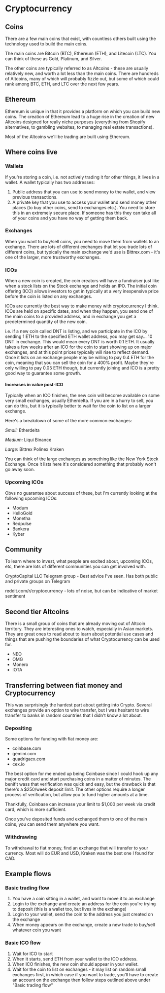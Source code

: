 # Cryptocurrency

## Coins
There are a few main coins that exist, with countless others built using the technology used to build the main coins.

The main coins are Bitcoin (BTC), Ethereum (ETH), and Litecoin (LTC). You can think of these as Gold, Platinum, and Silver.

The other coins are typically referred to as Altcoins - these are usually relatively new, and worth a lot less than the main coins. There are hundreds of Altcoins, many of which will probably fizzle out, but some of which could rank among BTC, ETH, and LTC over the next few years.

## Ethereum
Ethereum is unique in that it provides a platform on which you can build new coins. The creation of Ethereum lead to a huge rise in the creation of new Altcoins designed for really niche purposes (everything from Shopify alternatives, to gambling websites, to managing real estate transactions).

Most of the Altcoins we'll be trading are built using Ethereum.

## Where coins live

### Wallets
If you're storing a coin, i.e. not actively trading it for other things, it lives in a wallet. A wallet typically has two addresses:

1. Public address that you can use to send money to the wallet, and view previous transactions.
2. A private key that you use to access your wallet and send money other places (to buy other coins, send to exchanges etc.). You need to store this in an extremely secure place. If someone has this they can take all of your coins and you have no way of getting them back.

### Exchanges
When you want to buy/sell coins, you need to move them from wallets to an exchange. There are lots of different exchanges that let you trade lots of different coins, but typically the main exchange we'd use is Bittrex.com - it's one of the larger, more trustworthy exchanges.

### ICOs
When a new coin is created, the coin creators will have a fundraiser just like when a stock lists on the Stock exchange and holds an IPO. The initial coin offering (ICO) allows investors to get in typically at a very inexpensive price before the coin is listed on any exchanges.

ICOs are currently the best way to make money with cryptocurrency I think. ICOs are held on specific dates, and when they happen, you send one of the main coins to a provided address, and in exchange you get a predetermined quantity of the new coin.

i.e. if a new coin called DNT is listing, and we participate in the ICO by sending 1 ETH to the specified ETH wallet address, you may get say... 10 DNT in exchange. This would mean every DNT is worth 0.1 ETH. It usually takes a few weeks after an ICO for the coin to start showing up on major exchanges, and at this point prices typically will rise to reflect demand. Once it lists on an exchange people may be willing to pay 0.4 ETH for the coin, meaning that you can sell the coin for a 400% profit. Maybe they're only willing to pay 0.05 ETH though, but currently joining and ICO is a pretty good way to guarantee some growth.

#### Increases in value post-ICO

Typically when an ICO finishes, the new coin will become available on some very small exchanges, usually Etherdelta. If you are in a hurry to sell, you can do this, but it is typically better to wait for the coin to list on a larger exchange.

Here's a breakdown of some of the more common exchanges:

*Small:*
Etherdelta

*Medium:*
Liqui
Binance

*Large:*
Bittrex
Polinex
Kraken

You can think of the large exchanges as something like the New York Stock Exchange. Once it lists here it's considered something that probably won't go away soon.


### Upcoming ICOs
Obvs no guarantee about success of these, but I'm currently looking at the following upcoming ICOs:

* Modum
* HelloGold
* Monetha
* Redpulse
* Bankera
* Kyber

## Community
To learn where to invest, what people are excited about, upcoming ICOs, etc, there are lots of different communities you can get involved with.

CryptoCapital LLC Telegram group - Best advice I've seen. Has both public and private groups on Telegram

reddit.com/r/cryptocurrency - lots of noise, but can be indicative of market sentiment

## Second tier Altcoins
There is a small group of coins that are already moving out of Altcoin territory. They are interesting ones to watch, especially in Asian markets. They are great ones to read about to learn about potential use cases and things that are pushing the boundaries of what Cryptocurrency can be used for.

* NEO
* OMG
* Monero
* IOTA

## Transferring between fiat money and Cryptocurrency
This was surprisingly the hardest part about getting into Crypto. Several exchanges provide an option to wire transfer, but I was hesitant to wire transfer to banks in random countries that I didn't know a lot about.

### Depositing
Some options for funding with fiat money are:

* coinbase.com
* gemini.com
* quadrigacx.com
* cex.io

The best option for me ended up being Coinbase since I could hook up any major credit card and start purchasing coins in a matter of minutes. The benifit wass that verification was quick and easy, but the drawback is that there's a $250/week deposit limit. The other options require a longer process of verification, but allow you to fund higher amounts at a time.

Thankfully, Coinbase can increase your limit to $1,000 per week via credit card, which is more sufficient. 

Once you've deposited funds and exchanged them to one of the main coins, you can send them anywhere you want.

### Withdrawing
To withdrawal to fiat money, find an exchange that will transfer to your currency. Most will do EUR and USD, Kraken was the best one I found for CAD.

## Example flows

### Basic trading flow
1. You have a coin sitting in a wallet, and want to move it to an exchange
2. Login to the exchange and create an address for the coin you're trying to deposit (this is a wallet too, but lives in the exchange)
3. Login to your wallet, send the coin to the address you just created on the exchange
4. When money appears on the exchange, create a new trade to buy/sell whatever coin you want

### Basic ICO flow
1. Wait for ICO to start
2. When it starts, send ETH from your wallet to the ICO address.
3. When ICO finishes, the new coin should appear in your wallet.
4. Wait for the coin to list on exchanges - it may list on random small exchanges first, in which case if you want to trade, you'll have to create an account on the exchange then follow steps outlined above under "Basic trading flow"
